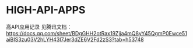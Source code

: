 # HIGH-API-APPS
高API应用记录
见腾讯文档：https://docs.qq.com/sheet/BDgGHH2otRax19Zjja4mQ8yY45QgmP0Ewce51aiBIS3zu03V2hLYH43I7Jer3dZE6V2Fd2zS3?tab=h53748
